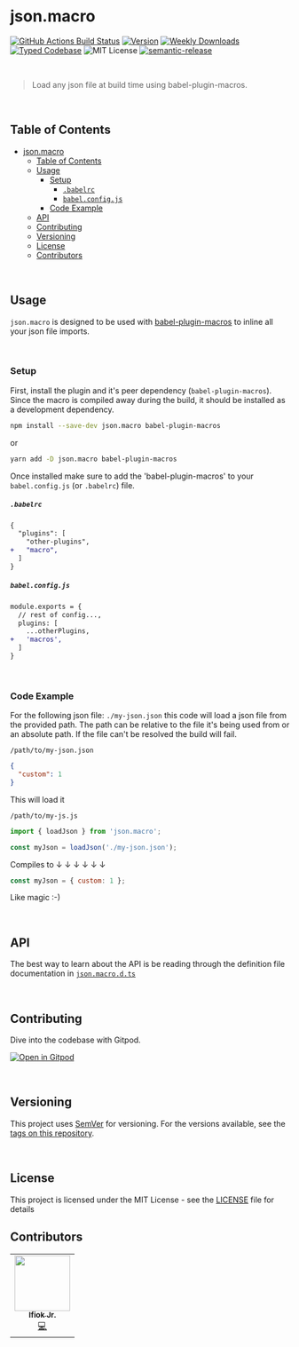 # json.macro

[![GitHub Actions Build Status](https://github.com/ifiokjr/json.macro/workflows/Node%20CI/badge.svg)](https://github.com/ifiokjr/json.macro/actions?query=workflow%3A%22Node+CI%22)
[![Version][version]][npm]
[![Weekly Downloads][downloads-badge]][npm]
[![Typed Codebase][typescript]](./src/index.ts)
![MIT License][license]
[![semantic-release](https://img.shields.io/badge/%20%20%F0%9F%93%A6%F0%9F%9A%80-semantic--release-e10079.svg)](https://github.com/semantic-release/semantic-release)

<br />

> Load any json file at build time using babel-plugin-macros.

<br />

## Table of Contents

- [json.macro](#jsonmacro)
  - [Table of Contents](#table-of-contents)
  - [Usage](#usage)
    - [Setup](#setup)
      - [`.babelrc`](#babelrc)
      - [`babel.config.js`](#babelconfigjs)
    - [Code Example](#code-example)
  - [API](#api)
  - [Contributing](#contributing)
  - [Versioning](#versioning)
  - [License](#license)
  - [Contributors](#contributors)

<br />

## Usage

`json.macro` is designed to be used with [babel-plugin-macros](https://github.com/kentcdodds/babel-plugin-macros) to inline all your json file imports.

<br />

### Setup

First, install the plugin and it's peer dependency (`babel-plugin-macros`). Since the macro is compiled away during the build, it should be installed as a development dependency.

```bash
npm install --save-dev json.macro babel-plugin-macros
```

or

```bash
yarn add -D json.macro babel-plugin-macros
```

Once installed make sure to add the 'babel-plugin-macros' to your `babel.config.js` (or `.babelrc`) file.

##### `.babelrc`

```diff
{
  "plugins": [
    "other-plugins",
+   "macro",
  ]
}
```

##### `babel.config.js`

```diff
module.exports = {
  // rest of config...,
  plugins: [
    ...otherPlugins,
+   'macros',
  ]
}
```

<br />

### Code Example

For the following json file: `./my-json.json` this code will load a json file from the provided path. The path can be relative to the file it's being used from or an absolute path. If the file can't be resolved the build will fail.

`/path/to/my-json.json`

```json
{
  "custom": 1
}
```

This will load it

`/path/to/my-js.js`

```js
import { loadJson } from 'json.macro';

const myJson = loadJson('./my-json.json');
```

Compiles to ↓ ↓ ↓ ↓ ↓ ↓

```js
const myJson = { custom: 1 };
```

Like magic :-)

<br />

## API

The best way to learn about the API is be reading through the definition file documentation in [`json.macro.d.ts`](https://github.com/ifiokjr/json.macro/blob/master/json.macro.d.ts)

<br />

## Contributing

Dive into the codebase with Gitpod.

[![Open in Gitpod](https://gitpod.io/button/open-in-gitpod.svg)](https://gitpod.io/#https://github.com/ifiokjr/json.macro)

<br />

## Versioning

This project uses [SemVer](http://semver.org/) for versioning. For the versions available, see the
[tags on this repository](https://github.com/ifiokjr/json.macro/tags).

<br />

## License

This project is licensed under the MIT License - see the [LICENSE](LICENSE) file for details

## Contributors

<!-- ALL-CONTRIBUTORS-LIST:START - Do not remove or modify this section -->
<!-- prettier-ignore-start -->
<!-- markdownlint-disable -->
<table>
  <tr>
    <td align="center"><a href="https://ifiokjr.com"><img src="https://avatars2.githubusercontent.com/u/1160934?v=4" width="100px;" alt=""/><br /><sub><b>Ifiok Jr.</b></sub></a><br /><a href="https://github.com/ifiokjr/json.macro/commits?author=ifiokjr" title="Code">💻</a></td>
  </tr>
</table>

<!-- markdownlint-enable -->
<!-- prettier-ignore-end -->

<!-- ALL-CONTRIBUTORS-LIST:END -->

[version]: https://flat.badgen.net/npm/v/json.macro
[npm]: https://npmjs.com/package/json.macro
[license]: https://flat.badgen.net/badge/license/MIT/purple
[size]: https://bundlephobia.com/result?p=#json.macro
[size-badge]: https://flat.badgen.net/bundlephobia/minzip/json.macro
[typescript]: https://flat.badgen.net/badge/icon/TypeScript/?icon=typescript&label&labelColor=blue&color=555555
[downloads-badge]: https://badgen.net/npm/dw/json.macro/red?icon=npm
